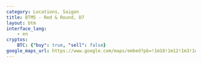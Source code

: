 ```yaml
---
category: Locations, Saigon
title: BTM5 - Red & Round, D7
layout: btm
interface_lang:
    - en
cryptos:
    BTC: {"buy": true, "sell": false}
google_maps_url: https://www.google.com/maps/embed?pb=!1m18!1m12!1m3!1d3920.027701627539!2d106.70583911505611!3d10.732346792351454!2m3!1f0!2f0!3f0!3m2!1i1024!2i768!4f13.1!3m3!1m2!1s0x31752f9a52b0f203%3A0xcd8f540550665779!2sBitcoin%20ATM%20by%20BitcoinVN!5e0!3m2!1sen!2s!4v1619429829836!5m2!1sen!2s
---
```

